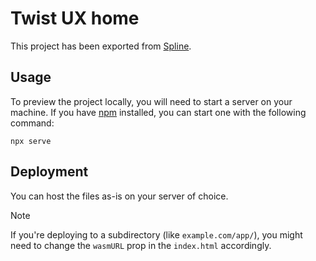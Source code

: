 # Twist UX home

This project has been exported from [Spline](https://spline.design/).

## Usage

To preview the project locally, you will need to start a server on your machine. If you have [npm](https://www.npmjs.com/) installed, you can start one with the following command:

```
npx serve
```

## Deployment

You can host the files as-is on your server of choice.

> [!NOTE]
> If you're deploying to a subdirectory (like `example.com/app/`), you might need to change the `wasmURL` prop in the `index.html` accordingly.


